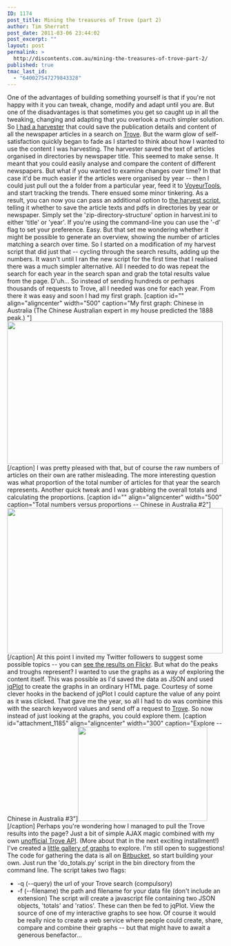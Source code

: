 ```yaml
---
ID: 1174
post_title: Mining the treasures of Trove (part 2)
author: Tim Sherratt
post_date: 2011-03-06 23:44:02
post_excerpt: ""
layout: post
permalink: >
  http://discontents.com.au/mining-the-treasures-of-trove-part-2/
published: true
tmac_last_id:
  - "640027547279843328"
---
```

One of the advantages of building something yourself is that if you're not happy with it you can tweak, change, modify and adapt until you are. But one of the disadvantages is that sometimes you get so caught up in all the tweaking, changing and adapting that you overlook a much simpler solution. So [I had a harvester][1] that could save the publication details and content of all the newspaper articles in a search on [Trove][2]. But the warm glow of self-satisfaction quickly began to fade as I started to think about how I wanted to use the content I was harvesting. The harvester saved the text of articles organised in directories by newspaper title. This seemed to make sense. It meant that you could easily analyse and compare the content of different newspapers. But what if you wanted to examine changes over time? In that case it'd be much easier if the articles were organised by year -- then I could just pull out the a folder from a particular year, feed it to [VoyeurTools][3], and start tracking the trends. There ensued some minor tinkering. As a result, you can now you can pass an additional option to [the harvest script][4], telling it whether to save the article texts and pdfs in directories by year or newspaper. Simply set the 'zip-directory-structure' option in harvest.ini to either 'title' or 'year'. If you're using the command-line you can use the '-d' flag to set your preference. Easy. But that set me wondering whether it might be possible to generate an overview, showing the number of articles matching a search over time. So I started on a modification of my harvest script that did just that -- cycling through the search results, adding up the numbers. It wasn't until I ran the new script for the first time that I realised there was a much simpler alternative. All I needed to do was repeat the search for each year in the search span and grab the total results value from the page. D'uh... So instead of sending hundreds or perhaps thousands of requests to Trove, all I needed was one for each year. From there it was easy and soon I had my first graph. [caption id="" align="aligncenter" width="500" caption="My first graph: Chinese in Australia (The Chinese Australian expert in my house predicted the 1888 peak.) "][<img title="Chinese in Australia - Trove graph" src="http://farm6.static.flickr.com/5180/5455553450_9fbd539d2f.jpg" alt="" width="500" height="330" />][5][/caption] I was pretty pleased with that, but of course the raw numbers of articles on their own are rather misleading. The more interesting question was what proportion of the total number of articles for that year the search represents. Another quick tweak and I was grabbing the overall totals and calculating the proportions. [caption id="" align="aligncenter" width="500" caption="Total numbers versus proportions -- Chinese in Australia #2"][<img title="Trove graph - Chinese in Australia with proportions" src="http://farm6.static.flickr.com/5100/5455948202_5174a7a3de.jpg" alt="" width="500" height="336" />][6][/caption] At this point I invited my Twitter followers to suggest some possible topics -- you can [see the results on Flickr][7]. But what do the peaks and troughs represent? I wanted to use the graphs as a way of exploring the content itself. This was possible as I'd saved the data as JSON and used [jqPlot][8] to create the graphs in an ordinary HTML page. Courtesy of some clever hooks in the backend of jqPlot I could capture the value of any point as it was clicked. That gave me the year, so all I had to do was combine this with the search keyword values and send off a request to [Trove][2]. So now instead of just looking at the graphs, you could explore them. [caption id="attachment_1185" align="aligncenter" width="300" caption="Explore -- Chinese in Australia #3"][<img class="size-medium wp-image-1185" title="chinese-graph" src="http://discontents.com.au/wp-content/uploads/2011/03/chinese-graph-300x218.png" alt="" width="300" height="218" />][9][/caption] Perhaps you're wondering how I managed to pull the Trove results into the page? Just a bit of simple AJAX magic combined with my own [unofficial Trove API][10]. (More about that in the next exciting installment!) I've created a [little gallery of graphs][11] to explore. I'm still open to suggestions! The code for gathering the data is all on [Bitbucket][4], so start building your own. Just run the 'do_totals.py' script in the bin directory from the command line. The script takes two flags: 
*   -q (--query) the url of your Trove search (compulsory)
*   -f (--filename) the path and filename for your data file (don't include an extension) The script will create a javascript file containing two JSON objects, 'totals' and 'ratios'. These can then be fed to jqPlot. View the source of one of my interactive graphs to see how. Of course it would be really nice to create a web service where people could create, share, compare and combine their graphs -- but that might have to await a generous benefactor... 

<p style="text-align: center;">
</p>

 [1]: http://discontents.com.au/shed/mining-the-treasures-of-trove-part-1
 [2]: http://trove.nla.gov.au/newspaper?q=
 [3]: http://voyeurtools.org/
 [4]: https://bitbucket.org/wragge/trove-tools/overview
 [5]: http://www.flickr.com/photos/55336121@N00/5455553450/
 [6]: http://www.flickr.com/photos/55336121@N00/5455948202/
 [7]: http://www.flickr.com/photos/55336121@N00/sets/72157626078999182/
 [8]: http://www.jqplot.com/
 [9]: http://wraggelabs.com/shed/trove/graphs/chinese.html
 [10]: http://wraggelabs.appspot.com/api/newspapers/
 [11]: http://wraggelabs.com/shed/trove/graphs/